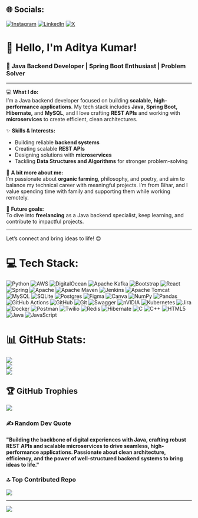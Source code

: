 
## 🌐 Socials:
[![Instagram](https://img.shields.io/badge/Instagram-%23E4405F.svg?logo=Instagram&logoColor=white)](https://instagram.com/explorer_aadi) [![LinkedIn](https://img.shields.io/badge/LinkedIn-%230077B5.svg?logo=linkedin&logoColor=white)](https://www.linkedin.com/in/aditya-kumar-397962200/) [![X](https://img.shields.io/badge/X-black.svg?logo=X&logoColor=white)](https://x.com/@AdityaS02161563) 
# 👋 Hello, I'm Aditya Kumar!

### 🚀 Java Backend Developer | Spring Boot Enthusiast | Problem Solver

---

💻 **What I do:**  
I’m a Java backend developer focused on building **scalable, high-performance applications**. My tech stack includes **Java, Spring Boot, Hibernate,** and **MySQL**, and I love crafting **REST APIs** and working with **microservices** to create efficient, clean architectures.

✨ **Skills & Interests:**  
- Building reliable **backend systems**
- Creating scalable **REST APIs**
- Designing solutions with **microservices**
- Tackling **Data Structures and Algorithms** for stronger problem-solving

🌱 **A bit more about me:**  
I’m passionate about **organic farming**, philosophy, and poetry, and aim to balance my technical career with meaningful projects. I’m from Bihar, and I value spending time with family and supporting them while working remotely.

🔭 **Future goals:**  
To dive into **freelancing** as a Java backend specialist, keep learning, and contribute to impactful projects. 

---

Let’s connect and bring ideas to life! 😊

# 💻 Tech Stack:
![Python](https://img.shields.io/badge/python-3670A0?style=for-the-badge&logo=python&logoColor=ffdd54) ![AWS](https://img.shields.io/badge/AWS-%23FF9900.svg?style=for-the-badge&logo=amazon-aws&logoColor=white) ![DigitalOcean](https://img.shields.io/badge/DigitalOcean-%230167ff.svg?style=for-the-badge&logo=digitalOcean&logoColor=white) ![Apache Kafka](https://img.shields.io/badge/Apache%20Kafka-000?style=for-the-badge&logo=apachekafka) ![Bootstrap](https://img.shields.io/badge/bootstrap-%238511FA.svg?style=for-the-badge&logo=bootstrap&logoColor=white) ![React](https://img.shields.io/badge/react-%2320232a.svg?style=for-the-badge&logo=react&logoColor=%2361DAFB) ![Spring](https://img.shields.io/badge/spring-%236DB33F.svg?style=for-the-badge&logo=spring&logoColor=white) ![Apache](https://img.shields.io/badge/apache-%23D42029.svg?style=for-the-badge&logo=apache&logoColor=white) ![Apache Maven](https://img.shields.io/badge/Apache%20Maven-C71A36?style=for-the-badge&logo=Apache%20Maven&logoColor=white) ![Jenkins](https://img.shields.io/badge/jenkins-%232C5263.svg?style=for-the-badge&logo=jenkins&logoColor=white) ![Apache Tomcat](https://img.shields.io/badge/apache%20tomcat-%23F8DC75.svg?style=for-the-badge&logo=apache-tomcat&logoColor=black) ![MySQL](https://img.shields.io/badge/mysql-4479A1.svg?style=for-the-badge&logo=mysql&logoColor=white) ![SQLite](https://img.shields.io/badge/sqlite-%2307405e.svg?style=for-the-badge&logo=sqlite&logoColor=white) ![Postgres](https://img.shields.io/badge/postgres-%23316192.svg?style=for-the-badge&logo=postgresql&logoColor=white) ![Figma](https://img.shields.io/badge/figma-%23F24E1E.svg?style=for-the-badge&logo=figma&logoColor=white) ![Canva](https://img.shields.io/badge/Canva-%2300C4CC.svg?style=for-the-badge&logo=Canva&logoColor=white) ![NumPy](https://img.shields.io/badge/numpy-%23013243.svg?style=for-the-badge&logo=numpy&logoColor=white) ![Pandas](https://img.shields.io/badge/pandas-%23150458.svg?style=for-the-badge&logo=pandas&logoColor=white) ![GitHub Actions](https://img.shields.io/badge/github%20actions-%232671E5.svg?style=for-the-badge&logo=githubactions&logoColor=white) ![GitHub](https://img.shields.io/badge/github-%23121011.svg?style=for-the-badge&logo=github&logoColor=white) ![Git](https://img.shields.io/badge/git-%23F05033.svg?style=for-the-badge&logo=git&logoColor=white) ![Swagger](https://img.shields.io/badge/-Swagger-%23Clojure?style=for-the-badge&logo=swagger&logoColor=white) ![nVIDIA](https://img.shields.io/badge/nVIDIA-%2376B900.svg?style=for-the-badge&logo=nVIDIA&logoColor=white) ![Kubernetes](https://img.shields.io/badge/kubernetes-%23326ce5.svg?style=for-the-badge&logo=kubernetes&logoColor=white) ![Jira](https://img.shields.io/badge/jira-%230A0FFF.svg?style=for-the-badge&logo=jira&logoColor=white) ![Docker](https://img.shields.io/badge/docker-%230db7ed.svg?style=for-the-badge&logo=docker&logoColor=white) ![Postman](https://img.shields.io/badge/Postman-FF6C37?style=for-the-badge&logo=postman&logoColor=white) ![Twilio](https://img.shields.io/badge/Twilio-F22F46?style=for-the-badge&logo=Twilio&logoColor=white) ![Redis](https://img.shields.io/badge/redis-%23DD0031.svg?style=for-the-badge&logo=redis&logoColor=white) ![Hibernate](https://img.shields.io/badge/Hibernate-59666C?style=for-the-badge&logo=Hibernate&logoColor=white) ![C](https://img.shields.io/badge/c-%2300599C.svg?style=for-the-badge&logo=c&logoColor=white) ![C++](https://img.shields.io/badge/c++-%2300599C.svg?style=for-the-badge&logo=c%2B%2B&logoColor=white) ![HTML5](https://img.shields.io/badge/html5-%23E34F26.svg?style=for-the-badge&logo=html5&logoColor=white) ![Java](https://img.shields.io/badge/java-%23ED8B00.svg?style=for-the-badge&logo=openjdk&logoColor=white) ![JavaScript](https://img.shields.io/badge/javascript-%23323330.svg?style=for-the-badge&logo=javascript&logoColor=%23F7DF1E)
# 📊 GitHub Stats:
![](https://github-readme-stats.vercel.app/api?username=Adityakumarsinghstm&theme=dark&hide_border=false&include_all_commits=false&count_private=false)<br/>
![](https://github-readme-streak-stats.herokuapp.com/?user=Adityakumarsinghstm&theme=dark&hide_border=false)<br/>
![](https://github-readme-stats.vercel.app/api/top-langs/?username=Adityakumarsinghstm&theme=dark&hide_border=false&include_all_commits=false&count_private=false&layout=compact)

## 🏆 GitHub Trophies
![](https://github-profile-trophy.vercel.app/?username=Adityakumarsinghstm&theme=radical&no-frame=false&no-bg=true&margin-w=4)

### ✍️ Random Dev Quote
#### "Building the backbone of digital experiences with Java, crafting robust REST APIs and scalable microservices to drive seamless, high-performance applications. Passionate about clean architecture, efficiency, and the power of well-structured backend systems to bring ideas to life."

### 🔝 Top Contributed Repo
![](https://github-contributor-stats.vercel.app/api?username=Adityakumarsinghstm&limit=5&theme=dark&combine_all_yearly_contributions=true)

---
[![](https://visitcount.itsvg.in/api?id=Adityakumarsinghstm&icon=0&color=0)](https://visitcount.itsvg.in)

<!-- Proudly created with GPRM ( https://gprm.itsvg.in ) -->
